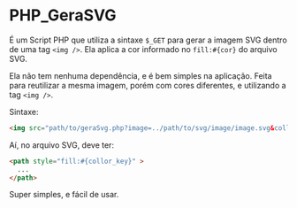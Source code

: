 # PHP_GeraSVG
É um Script PHP que utiliza a sintaxe `$_GET` para gerar a imagem SVG dentro de uma tag `<img />`. Ela aplica a cor informado no `fill:#{cor}` do arquivo SVG.

Ela não tem nenhuma dependência, e é bem simples na aplicação. Feita para reutilizar a mesma imagem, porém com cores diferentes, e utilizando a tag `<img />`.

Sintaxe: 

``` HTML 
<img src="path/to/geraSvg.php?image=../path/to/svg/image/image.svg&collor_key=994455" />
```

Aí, no arquivo SVG, deve ter: 
```HTML 
<path style="fill:#{collor_key}" > 
  ...
</path>
```

Super simples, e fácil de usar.
